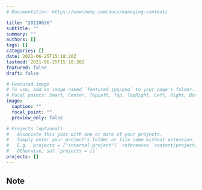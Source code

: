```yaml
---
# Documentation: https://wowchemy.com/docs/managing-content/

title: "20210626"
subtitle: ""
summary: ""
authors: []
tags: []
categories: []
date: 2021-06-25T15:18:20Z
lastmod: 2021-06-25T15:18:20Z
featured: false
draft: false

# Featured image
# To use, add an image named `featured.jpg/png` to your page's folder.
# Focal points: Smart, Center, TopLeft, Top, TopRight, Left, Right, BottomLeft, Bottom, BottomRight.
image:
  caption: ""
  focal_point: ""
  preview_only: false

# Projects (optional).
#   Associate this post with one or more of your projects.
#   Simply enter your project's folder or file name without extension.
#   E.g. `projects = ["internal-project"]` references `content/project/deep-learning/index.md`.
#   Otherwise, set `projects = []`.
projects: []
---
```


## Note


